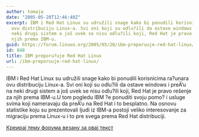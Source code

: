 ```yaml
---
author: tomaja
date: "2005-05-20T12:46:40Z"
excerpt: IBM i Red Hat Linux su udružili snage kako bi ponudili korisnicima ra?unara
  ovu distribuciju Linux-a. Svi oni koji su odlu?ili da ostave windows i preÄ‘u na
  neki drugi sistem a još uvek se nisu odlu?ili koji, Red Hat je pravo rešenje za
  njih prema IBM-u.
guid: https://forum.linuxo.org/2005/05/20/ibm-preporuuje-red-hat-linux/
id: 848
title: IBM preporu?uje Red Hat Linux
url: /ibm-preporuuje-red-hat-linux/
---
```

IBM i Red Hat Linux su udružili snage kako bi ponudili korisnicima ra?unara ovu distribuciju Linux-a. Svi oni koji su odlu?ili da ostave windows i preÄ‘u na neki drugi sistem a još uvek se nisu odlu?ili koji, Red Hat je pravo rešenje za njih prema IBM-u.<!--break-->U tom pogledu IBM ?e ponuditi svoju pomo? i usluge svima koji nameravaju da preÄ‘u na Red Hat i to besplatno. Na osnovu statistike koju su prezentovali ljudi iz IBM-a postoji veliko interesovanje za migraciju prema Linux-u i to pre svega prema Red Hat distribuciji.

[Креирај тему форума везану за овај текст](https://linuxo.org/nova-tema-na-forumu/?se_pid=848)